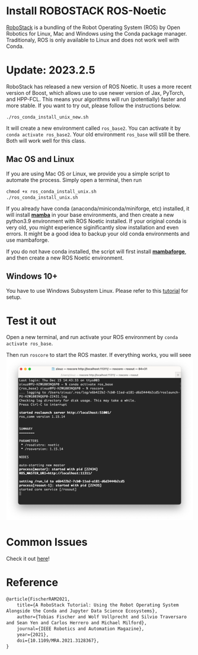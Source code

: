 # Install ROBOSTACK ROS-Noetic 
[RoboStack](https://robostack.github.io/index.html) is a bundling of the Robot Operating System (ROS) by Open Robotics for Linux, Mac and Windows using the Conda package manager. Traditionaly, ROS is only available to Linux and does not work well with Conda.

# Update: 2023.2.5
RoboStack has released a new version of ROS Noetic. It uses a more recent version of Boost, which allows use to use newer version of Jax, PyTorch, and HPP-FCL. This means your algorithms will run (potentially) faster and more stable. If you want to try out, please follow the instructions below.
```
./ros_conda_install_unix_new.sh
```
It will create a new environment called ```ros_base2```. You can activate it by ```conda activate ros_base2```. Your old environment ```ros_base``` will still be there. Both will work well for this class.

## Mac OS and Linux
If you are using Mac OS or Linux, we provide you a simple script to automate the process. Simply open a terminal, then run

```
chmod +x ros_conda_install_unix.sh
./ros_conda_install_unix.sh
```
If you already have conda (anaconda/miniconda/miniforge, etc) installed, it will install [**mamba**](https://mamba.readthedocs.io/en/latest/installation.html) in your base environments, and then create a new python3.9 environment with ROS Noetic installed. If your original conda is very old, you might experience siginificantly slow installation and even errors. It might be a good idea to backup your old conda environments and use mambaforge.

If you do not have conda installed, the script will first install [**mambaforge**](https://github.com/conda-forge/miniforge#mambaforge), and then create a new ROS Noetic environment. 

## Windows 10+
You have to use Windows Subsystem Linux. Please refer to this [tutorial](Windows/windows_robostack.md) for setup.

# Test it out
Open a new terminal, and run activate your ROS environment by ```conda activate ros_base```.

Then run ```roscore``` to start the ROS master. If everything works, you will seee
![](asset/ros_core_output.png)

# Common Issues
Check it out [here](/FAQ/readme.md)!



# Reference
```
@article{FischerRAM2021,
    title={A RoboStack Tutorial: Using the Robot Operating System Alongside the Conda and Jupyter Data Science Ecosystems},
    author={Tobias Fischer and Wolf Vollprecht and Silvio Traversaro and Sean Yen and Carlos Herrero and Michael Milford},
    journal={IEEE Robotics and Automation Magazine},
    year={2021},
    doi={10.1109/MRA.2021.3128367},
}
```
